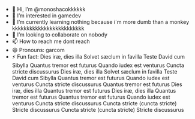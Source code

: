 - 👋 Hi, I’m @monoshacokkkkkk
- 👀 I’m interested in gamedev
- 🌱 I’m currently learning nothing because i´m more dumb than a monkey kkkkkkkkkkkkkkkkkkkkkkkkk
- 💞️ I’m looking to collaborate on nobody
- 📫 How to reach me dont reach
- 😄 Pronouns: garcom 
- ⚡ Fun fact: Dies iræ, dies illa
Solvet sæclum in favilla
Teste David cum Sibylla
Quantus tremor est futurus
Quando iudex est venturus
Cuncta stricte discussurus
Dies iræ, dies illa
Solvet sæclum in favilla
Teste David cum Sibylla
Quantus tremor est futurus
Quando iudex est venturus
Cuncta stricte discussurus
Quantus tremor est futurus
Dies iræ, dies illa
Quantus tremor est futurus
Dies iræ, dies illa
Quantus tremor est futurus
Quantus tremor est futurus
Quando iudex est venturus
Cuncta stricte discussurus
Cuncta stricte (cuncta stricte)
Stricte discussurus
Cuncta stricte (cuncta stricte)
Stricte discussurus


<!---
monoshacokkkkkk/monoshacokkkkkk is a ✨ special ✨ repository because its `README.md` (this file) appears on your GitHub profile.
You can click the Preview link to take a look at your changes.
--->
